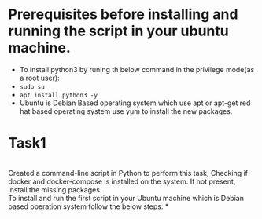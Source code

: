# Prerequisites before installing and running the script in your ubuntu machine.
* To install python3 by runing th below command in the privilege mode(as a root user):
* `sudo su`
* `apt install python3 -y`
*  Ubuntu is Debian Based operating system which use apt or apt-get red hat based operating system use yum to install the new packages.
# Task1 
<br>
  Created a command-line script in Python to perform this task, Checking if docker and docker-compose is installed on the system. If not present, install the missing 
  packages.<br>
  To install and run the first script in your Ubuntu machine which is Debian based operation system follow the below steps:
*
